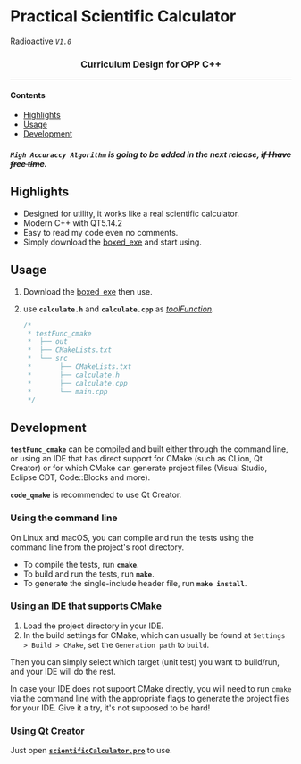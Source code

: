 # Practical Scientific Calculator
Radioactive *`V1.0`*
<h3 align="center">Curriculum Design for OPP C++</h3>

---

#### Contents

* [Highlights](#highlights)
* [Usage](#usage)
* [Development](#development)


##### `High Accuraccy Algorithm` is going to be added in the next release, ~~if I have free time~~.


## Highlights

* Designed for utility, it works like a real scientific calculator.
* Modern C++ with QT5.14.2
* Easy to read my code even no comments.
* Simply download the
  [boxed_exe](https://github.com/Radioactive-jkl/cppSciCal/blob/master/sciCalculator/scientificCalculator_boxed.exe)
  and start using.

## Usage

1. Download the 
   [boxed_exe](https://github.com/Radioactive-jkl/cppSciCal/blob/master/sciCalculator/scientificCalculator_boxed.exe)
   then use.
    
2. use **`calculate.h`** and **`calculate.cpp`** as [*toolFunction*](https://github.com/Radioactive-jkl/cppSciCal/blob/master/sciCalculator/testFunc_cmake).

    ```c++
    /*
     * testFunc_cmake
     *  ├── out
     *  ├── CMakeLists.txt
     *  └── src
     *       ├── CMakeLists.txt
     *       ├── calculate.h
     *       ├── calculate.cpp
     *       └── main.cpp
     */
    ```

## Development

**`testFunc_cmake`** can be compiled and built either through the command line, or using
an IDE that has direct support for CMake (such as CLion, Qt Creator) or for
which CMake can generate project files (Visual Studio, Eclipse CDT, Code::Blocks
and more).

**`code_qmake`** is recommended to use Qt Creator.

### Using the command line

On Linux and macOS, you can compile and run the tests using the command line from the project's root directory.

* To compile the tests, run **`cmake`**.
* To build and run the tests, run **`make`**.
* To generate the single-include header file, run **`make install`**.

### Using an IDE that supports CMake

1. Load the project directory in your IDE.
2. In the build settings for CMake, which can usually be found at
   `Settings > Build > CMake`, set the `Generation path` to `build`.

Then you can simply select which target (unit test) you want to build/run, and
your IDE will do the rest.

In case your IDE does not support CMake directly, you will need to run `cmake`
via the command line with the appropriate flags to generate the project files
for your IDE. Give it a try, it's not supposed to be hard!

### Using Qt Creator

Just open
[**`scientificCalculator.pro`**](https://github.com/Radioactive-jkl/cppSciCal/blob/master/sciCalculator/code_qmake/scientificCalculator/scientificCalculator.pro)
to use.
